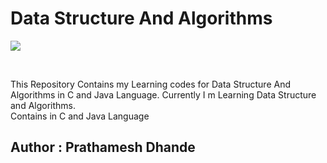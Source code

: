 # Data Structure And Algorithms

![](https://img.shields.io/badge/java-v17.0.4-red?style=flat&logo=java)

</br>
<p align='left'>
This Repository Contains my Learning codes for Data Structure And Algorithms in C and Java Language.
Currently I m Learning Data Structure and Algorithms.
</br>
Contains in C and Java Language</p>

## Author : Prathamesh Dhande
